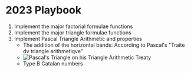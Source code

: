 # 2023 Playbook

1. Implement the major factorial formulae functions
2. Implement the major triangle formulae functions
3. Implement Pascal Triangle Arithmetic and properties
   * The addition of the horizontal bands: According to Pascal's "Traite dv triangle arithmetiqve"
   * ![Pascal's Triangle on his Triangle Arithmetic Treaty](pascal_triangle.png)
   * Type B Catalan numbers
